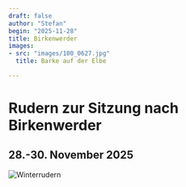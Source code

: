 ```yaml
---
draft: false
author: "Stefan"
begin: "2025-11-28"
title: Birkenwerder 
images:
- src: "images/100_0627.jpg"
  title: Barke auf der Elbe

---
```

# Rudern zur Sitzung nach Birkenwerder

## 28.-30. November 2025

![Winterrudern](./images/bastei2024.jpg)
